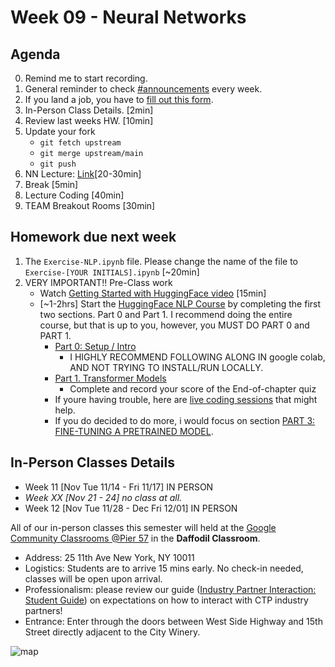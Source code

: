 # Week 09 - Neural Networks


## Agenda
0. Remind me to start recording. 
0. General reminder to check [#announcements](https://ctp2023.slack.com/archives/C05E6G6A0F3/p1698238800734259) every week. 
0. If you land a job, you have to [fill out this form](https://forms.gle/iCHvMDLAvvdJYRpd7).  
0. In-Person Class Details. [2min]
0. Review last weeks HW. [10min]
0. Update your fork
	* `git fetch upstream`
	* `git merge upstream/main`
	* `git push`
0. NN Lecture: [Link](https://docs.google.com/presentation/d/1TG4VIZXDs6tV-_6rHp42mn_hB0GA17KLtKpuBlLISqg/edit#slide=id.gd0172c51b2_0_0)[20-30min]
0. Break [5min]
0. Lecture Coding [40min]
0. TEAM Breakout Rooms [30min]

## Homework due next week 
1. The `Exercise-NLP.ipynb` file.  Please change the name of the file to `Exercise-[YOUR INITIALS].ipynb` [~20min]
2. VERY IMPORTANT!! Pre-Class work 
	* Watch [Getting Started with HuggingFace video](https://www.youtube.com/watch?v=QEaBAZQCtwE&ab_channel=AssemblyAI) [15min]
	* [~1-2hrs] Start the [HuggingFace NLP Course](https://huggingface.co/learn/nlp-course/chapter0/1?fw=pt) by completing the first two sections.  Part 0 and Part 1. I recommend doing the entire course, but that is up to you, however, you MUST DO PART 0 and PART 1.  
		* [Part 0: Setup / Intro](https://huggingface.co/learn/nlp-course/chapter0/1?fw=pt)
			* I HIGHLY RECOMMEND FOLLOWING ALONG IN google colab, AND NOT TRYING TO INSTALL/RUN LOCALLY.
		* [Part 1. Transformer Models](https://huggingface.co/learn/nlp-course/chapter1/1?fw=pt)
			* Complete and record your score of the End-of-chapter quiz
		* If youre having trouble, here are [live coding sessions](https://huggingface.co/learn/nlp-course/events/1?fw=pt) that might help.
		* If you do decided to do more, i would focus on section [PART 3: FINE-TUNING A PRETRAINED MODEL](https://huggingface.co/learn/nlp-course/chapter3/1?fw=pt). 

## In-Person Classes Details
* Week 11 [Nov Tue 11/14 - Fri 11/17] IN PERSON
* _Week XX [Nov 21 - 24] no class at all._
* Week 12 [Nov Tue 11/28 - Dec Fri 12/01] IN PERSON

All of our in-person classes this semester will held at the [Google Community Classrooms @Pier 57](https://pier57nyc.com/community-spaces/community-classrooms/) in the **Daffodil Classroom**.
- Address: 25 11th Ave New York, NY 10011
- Logistics: Students are to arrive 15 mins early.  No check-in needed, classes will be open upon arrival.
- Professionalism: please review our guide ([Industry Partner Interaction: Student Guide](https://docs.google.com/document/d/1_2c9joKkfP4RYM6_tIwWp8ngyeyndDxvVQFMFu0AN4w/edit)) on expectations on how to interact with CTP industry partners!
- Entrance: Enter through the doors between West Side Highway and 15th Street directly adjacent to the City Winery.

![map](../Week-07-Decision-Trees-n-RandomForest/data/Pier-57-Map.png)



